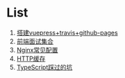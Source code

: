 List
===

1. [搭建vuepress+travis+github-pages](setup-vuepress-with-travis-on-github-pages.html)
2. [前端面试集合](fe-interview.html)
3. [Nginx常见配置](https-nginx-config.html)
4. [HTTP缓存](http-cache.html)
5. [TypeScript踩过的坑](typescript-traps.html)
